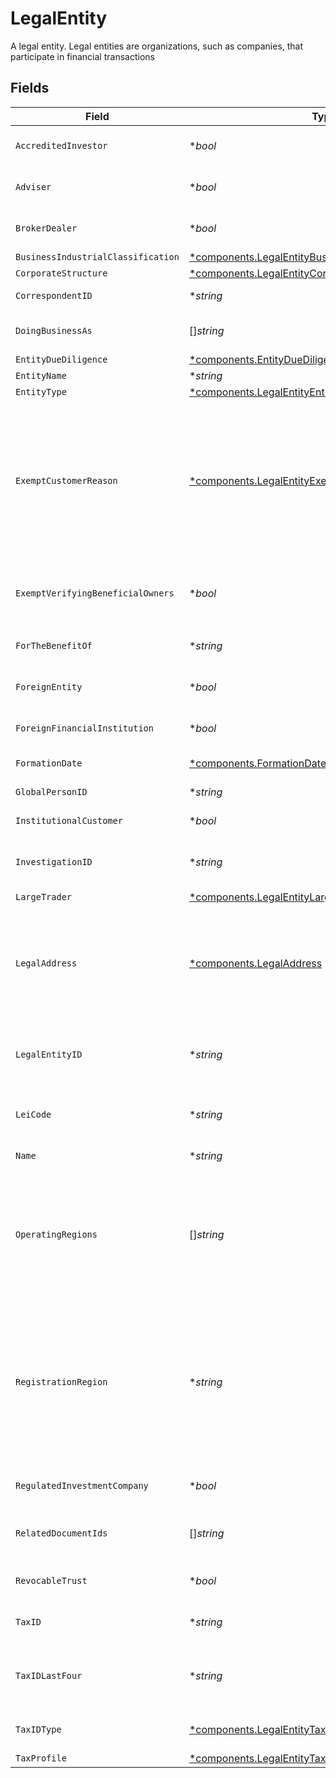 # LegalEntity

A legal entity. Legal entities are organizations, such as companies, that participate in financial transactions


## Fields

| Field                                                                                                                                                                                                                                                                                                                                                                                                                 | Type                                                                                                                                                                                                                                                                                                                                                                                                                  | Required                                                                                                                                                                                                                                                                                                                                                                                                              | Description                                                                                                                                                                                                                                                                                                                                                                                                           | Example                                                                                                                                                                                                                                                                                                                                                                                                               |
| --------------------------------------------------------------------------------------------------------------------------------------------------------------------------------------------------------------------------------------------------------------------------------------------------------------------------------------------------------------------------------------------------------------------- | --------------------------------------------------------------------------------------------------------------------------------------------------------------------------------------------------------------------------------------------------------------------------------------------------------------------------------------------------------------------------------------------------------------------- | --------------------------------------------------------------------------------------------------------------------------------------------------------------------------------------------------------------------------------------------------------------------------------------------------------------------------------------------------------------------------------------------------------------------- | --------------------------------------------------------------------------------------------------------------------------------------------------------------------------------------------------------------------------------------------------------------------------------------------------------------------------------------------------------------------------------------------------------------------- | --------------------------------------------------------------------------------------------------------------------------------------------------------------------------------------------------------------------------------------------------------------------------------------------------------------------------------------------------------------------------------------------------------------------- |
| `AccreditedInvestor`                                                                                                                                                                                                                                                                                                                                                                                                  | **bool*                                                                                                                                                                                                                                                                                                                                                                                                               | :heavy_minus_sign:                                                                                                                                                                                                                                                                                                                                                                                                    | Indicates whether the entity is an accredited investor. By default, this is set to `false`.                                                                                                                                                                                                                                                                                                                           | false                                                                                                                                                                                                                                                                                                                                                                                                                 |
| `Adviser`                                                                                                                                                                                                                                                                                                                                                                                                             | **bool*                                                                                                                                                                                                                                                                                                                                                                                                               | :heavy_minus_sign:                                                                                                                                                                                                                                                                                                                                                                                                    | Indicates whether the entity is an adviser. By default, this is set to `false`.                                                                                                                                                                                                                                                                                                                                       | false                                                                                                                                                                                                                                                                                                                                                                                                                 |
| `BrokerDealer`                                                                                                                                                                                                                                                                                                                                                                                                        | **bool*                                                                                                                                                                                                                                                                                                                                                                                                               | :heavy_minus_sign:                                                                                                                                                                                                                                                                                                                                                                                                    | Indicates whether the entity is a broker dealer. By default, this is set to `false`.                                                                                                                                                                                                                                                                                                                                  | false                                                                                                                                                                                                                                                                                                                                                                                                                 |
| `BusinessIndustrialClassification`                                                                                                                                                                                                                                                                                                                                                                                    | [*components.LegalEntityBusinessIndustrialClassification](../../models/components/legalentitybusinessindustrialclassification.md)                                                                                                                                                                                                                                                                                     | :heavy_minus_sign:                                                                                                                                                                                                                                                                                                                                                                                                    | N/A                                                                                                                                                                                                                                                                                                                                                                                                                   | FINANCE_INSURANCE_AND_REAL_ESTATE                                                                                                                                                                                                                                                                                                                                                                                     |
| `CorporateStructure`                                                                                                                                                                                                                                                                                                                                                                                                  | [*components.LegalEntityCorporateStructure](../../models/components/legalentitycorporatestructure.md)                                                                                                                                                                                                                                                                                                                 | :heavy_minus_sign:                                                                                                                                                                                                                                                                                                                                                                                                    | Corporate structure of the entity.                                                                                                                                                                                                                                                                                                                                                                                    | CORPORATION_C_CORP                                                                                                                                                                                                                                                                                                                                                                                                    |
| `CorrespondentID`                                                                                                                                                                                                                                                                                                                                                                                                     | **string*                                                                                                                                                                                                                                                                                                                                                                                                             | :heavy_minus_sign:                                                                                                                                                                                                                                                                                                                                                                                                    | The correspondent id associated with the legal entity.                                                                                                                                                                                                                                                                                                                                                                | 01HPMZZM6RKMVZA1JQ63RQKJRP                                                                                                                                                                                                                                                                                                                                                                                            |
| `DoingBusinessAs`                                                                                                                                                                                                                                                                                                                                                                                                     | []*string*                                                                                                                                                                                                                                                                                                                                                                                                            | :heavy_minus_sign:                                                                                                                                                                                                                                                                                                                                                                                                    | DBA (Doing Business As) names. Can list up to 5 associated with the Legal Entity                                                                                                                                                                                                                                                                                                                                      |                                                                                                                                                                                                                                                                                                                                                                                                                       |
| `EntityDueDiligence`                                                                                                                                                                                                                                                                                                                                                                                                  | [*components.EntityDueDiligence](../../models/components/entityduediligence.md)                                                                                                                                                                                                                                                                                                                                       | :heavy_minus_sign:                                                                                                                                                                                                                                                                                                                                                                                                    | Due Diligence for Legal Entities                                                                                                                                                                                                                                                                                                                                                                                      |                                                                                                                                                                                                                                                                                                                                                                                                                       |
| `EntityName`                                                                                                                                                                                                                                                                                                                                                                                                          | **string*                                                                                                                                                                                                                                                                                                                                                                                                             | :heavy_minus_sign:                                                                                                                                                                                                                                                                                                                                                                                                    | The legal entity name.                                                                                                                                                                                                                                                                                                                                                                                                | Acme, Inc                                                                                                                                                                                                                                                                                                                                                                                                             |
| `EntityType`                                                                                                                                                                                                                                                                                                                                                                                                          | [*components.LegalEntityEntityType](../../models/components/legalentityentitytype.md)                                                                                                                                                                                                                                                                                                                                 | :heavy_minus_sign:                                                                                                                                                                                                                                                                                                                                                                                                    | The entity type.                                                                                                                                                                                                                                                                                                                                                                                                      | CORPORATION                                                                                                                                                                                                                                                                                                                                                                                                           |
| `ExemptCustomerReason`                                                                                                                                                                                                                                                                                                                                                                                                | [*components.LegalEntityExemptCustomerReason](../../models/components/legalentityexemptcustomerreason.md)                                                                                                                                                                                                                                                                                                             | :heavy_minus_sign:                                                                                                                                                                                                                                                                                                                                                                                                    | **Field Dependencies:**<br/><br/>Exempt entities must set `exempt_verifying_beneficial_owners` to `true` and provide an `exempt_customer_reason` on the owner record.<br/><br/>Required if `exempt_verifying_beneficial_owners` is `true`.<br/><br/>Otherwise, must be empty.                                                                                                                                         | NON_BANK_LISTED_ENTITY                                                                                                                                                                                                                                                                                                                                                                                                |
| `ExemptVerifyingBeneficialOwners`                                                                                                                                                                                                                                                                                                                                                                                     | **bool*                                                                                                                                                                                                                                                                                                                                                                                                               | :heavy_minus_sign:                                                                                                                                                                                                                                                                                                                                                                                                    | Indicates whether the entity is exempt from verifying beneficial owners and Enhanced Due Diligence. By default, this is set to `false`                                                                                                                                                                                                                                                                                | false                                                                                                                                                                                                                                                                                                                                                                                                                 |
| `ForTheBenefitOf`                                                                                                                                                                                                                                                                                                                                                                                                     | **string*                                                                                                                                                                                                                                                                                                                                                                                                             | :heavy_minus_sign:                                                                                                                                                                                                                                                                                                                                                                                                    | If the legal entity is a trust, they may set this field to convey ownership and value to a trustee.                                                                                                                                                                                                                                                                                                                   | John Dough                                                                                                                                                                                                                                                                                                                                                                                                            |
| `ForeignEntity`                                                                                                                                                                                                                                                                                                                                                                                                       | **bool*                                                                                                                                                                                                                                                                                                                                                                                                               | :heavy_minus_sign:                                                                                                                                                                                                                                                                                                                                                                                                    | Indicates whether the entity is a foreign entity. By default, this is set to `false`.                                                                                                                                                                                                                                                                                                                                 | false                                                                                                                                                                                                                                                                                                                                                                                                                 |
| `ForeignFinancialInstitution`                                                                                                                                                                                                                                                                                                                                                                                         | **bool*                                                                                                                                                                                                                                                                                                                                                                                                               | :heavy_minus_sign:                                                                                                                                                                                                                                                                                                                                                                                                    | Indicates whether the entity is a foreign financial institution. By default, this is set to `false`.                                                                                                                                                                                                                                                                                                                  | false                                                                                                                                                                                                                                                                                                                                                                                                                 |
| `FormationDate`                                                                                                                                                                                                                                                                                                                                                                                                       | [*components.FormationDate](../../models/components/formationdate.md)                                                                                                                                                                                                                                                                                                                                                 | :heavy_minus_sign:                                                                                                                                                                                                                                                                                                                                                                                                    | If the legal entity is a trust, the formation date is required.                                                                                                                                                                                                                                                                                                                                                       |                                                                                                                                                                                                                                                                                                                                                                                                                       |
| `GlobalPersonID`                                                                                                                                                                                                                                                                                                                                                                                                      | **string*                                                                                                                                                                                                                                                                                                                                                                                                             | :heavy_minus_sign:                                                                                                                                                                                                                                                                                                                                                                                                    | Globally Unique identifier for a legal natural person                                                                                                                                                                                                                                                                                                                                                                 | 2F6C45338A9890F0F63093EBEE0C3E15764AEA87D4E0C8264EE79A3FA8E8C6E4                                                                                                                                                                                                                                                                                                                                                      |
| `InstitutionalCustomer`                                                                                                                                                                                                                                                                                                                                                                                               | **bool*                                                                                                                                                                                                                                                                                                                                                                                                               | :heavy_minus_sign:                                                                                                                                                                                                                                                                                                                                                                                                    | Indicates whether the entity is an institutional customer                                                                                                                                                                                                                                                                                                                                                             |                                                                                                                                                                                                                                                                                                                                                                                                                       |
| `InvestigationID`                                                                                                                                                                                                                                                                                                                                                                                                     | **string*                                                                                                                                                                                                                                                                                                                                                                                                             | :heavy_minus_sign:                                                                                                                                                                                                                                                                                                                                                                                                    | Investigation id relating to the Customer Identification Program (CIP) and Customer Due Diligence (CDD).                                                                                                                                                                                                                                                                                                              | 01HXPXSFA4JMKVK1D3R1X75ZGZ                                                                                                                                                                                                                                                                                                                                                                                            |
| `LargeTrader`                                                                                                                                                                                                                                                                                                                                                                                                         | [*components.LegalEntityLargeTrader](../../models/components/legalentitylargetrader.md)                                                                                                                                                                                                                                                                                                                               | :heavy_minus_sign:                                                                                                                                                                                                                                                                                                                                                                                                    | Large trader for the legal entity.                                                                                                                                                                                                                                                                                                                                                                                    |                                                                                                                                                                                                                                                                                                                                                                                                                       |
| `LegalAddress`                                                                                                                                                                                                                                                                                                                                                                                                        | [*components.LegalAddress](../../models/components/legaladdress.md)                                                                                                                                                                                                                                                                                                                                                   | :heavy_minus_sign:                                                                                                                                                                                                                                                                                                                                                                                                    | The mailing address of the legal entity. Required fields within the `legal_address` object include:<br/> - `administrative_area`<br/> - `region_code` - 2 character CLDR Code<br/> - `postal_code`<br/> - `locality`<br/> - `address_lines` - max 5 lines                                                                                                                                                             |                                                                                                                                                                                                                                                                                                                                                                                                                       |
| `LegalEntityID`                                                                                                                                                                                                                                                                                                                                                                                                       | **string*                                                                                                                                                                                                                                                                                                                                                                                                             | :heavy_minus_sign:                                                                                                                                                                                                                                                                                                                                                                                                    | A system-generated unique identifier referencing a single juridical (non-natural) person (e.g., a corporation); Used to access the record after creation                                                                                                                                                                                                                                                              | 42567868-9373-4872-9d24-2e33f6c19b75                                                                                                                                                                                                                                                                                                                                                                                  |
| `LeiCode`                                                                                                                                                                                                                                                                                                                                                                                                             | **string*                                                                                                                                                                                                                                                                                                                                                                                                             | :heavy_minus_sign:                                                                                                                                                                                                                                                                                                                                                                                                    | The Legal Entity Identifier (LEI) is the financial industry term for a unique global identifier for legal entities participating in financial transactions                                                                                                                                                                                                                                                            | 12340012345678912372                                                                                                                                                                                                                                                                                                                                                                                                  |
| `Name`                                                                                                                                                                                                                                                                                                                                                                                                                | **string*                                                                                                                                                                                                                                                                                                                                                                                                             | :heavy_minus_sign:                                                                                                                                                                                                                                                                                                                                                                                                    | The name field Format: legalEntities/{legalEntity}                                                                                                                                                                                                                                                                                                                                                                    | legalEntities/42567868-9373-4872-9d24-2e33f6c19b75                                                                                                                                                                                                                                                                                                                                                                    |
| `OperatingRegions`                                                                                                                                                                                                                                                                                                                                                                                                    | []*string*                                                                                                                                                                                                                                                                                                                                                                                                            | :heavy_minus_sign:                                                                                                                                                                                                                                                                                                                                                                                                    | The operational footprint of an entity. Operating regions encompass all countries and regions where a company has a significant business presence This includes locations with physical offices, manufacturing plants, service centers, and sales and marketing activities Regions must be provided as two-character CLDR country codes                                                                               | [<br/>"US",<br/>"CA"<br/>]                                                                                                                                                                                                                                                                                                                                                                                            |
| `RegistrationRegion`                                                                                                                                                                                                                                                                                                                                                                                                  | **string*                                                                                                                                                                                                                                                                                                                                                                                                             | :heavy_minus_sign:                                                                                                                                                                                                                                                                                                                                                                                                    | The legal home of an entity. A region of registration, in the context of a corporation, refers to the specific geographic area where the corporation is legally registered and incorporated Defines the legal jurisdiction and framework under which the corporation operates, including legal regulations, tax obligations, and compliance requirements Region must be provided as a two-character CLDR country code | US                                                                                                                                                                                                                                                                                                                                                                                                                    |
| `RegulatedInvestmentCompany`                                                                                                                                                                                                                                                                                                                                                                                          | **bool*                                                                                                                                                                                                                                                                                                                                                                                                               | :heavy_minus_sign:                                                                                                                                                                                                                                                                                                                                                                                                    | Indicates whether the entity is a regulated investment company. By default, this is set to `false`.                                                                                                                                                                                                                                                                                                                   | false                                                                                                                                                                                                                                                                                                                                                                                                                 |
| `RelatedDocumentIds`                                                                                                                                                                                                                                                                                                                                                                                                  | []*string*                                                                                                                                                                                                                                                                                                                                                                                                            | :heavy_minus_sign:                                                                                                                                                                                                                                                                                                                                                                                                    | Document ids related to the legal entity. At least one is required for RIA correspondents when creating Estate or Trust accounts.                                                                                                                                                                                                                                                                                     | [<br/>"fb3f181c-f2fb-4bc2-b75a-79302c634ae5"<br/>]                                                                                                                                                                                                                                                                                                                                                                    |
| `RevocableTrust`                                                                                                                                                                                                                                                                                                                                                                                                      | **bool*                                                                                                                                                                                                                                                                                                                                                                                                               | :heavy_minus_sign:                                                                                                                                                                                                                                                                                                                                                                                                    | Indicates whether the trust is a revocable trust. By default, this is set to `false`.                                                                                                                                                                                                                                                                                                                                 | false                                                                                                                                                                                                                                                                                                                                                                                                                 |
| `TaxID`                                                                                                                                                                                                                                                                                                                                                                                                               | **string*                                                                                                                                                                                                                                                                                                                                                                                                             | :heavy_minus_sign:                                                                                                                                                                                                                                                                                                                                                                                                    | The full U.S. tax ID for a related entity; Must be provided with `EIN` tax ID type                                                                                                                                                                                                                                                                                                                                    | 987-65-4321                                                                                                                                                                                                                                                                                                                                                                                                           |
| `TaxIDLastFour`                                                                                                                                                                                                                                                                                                                                                                                                       | **string*                                                                                                                                                                                                                                                                                                                                                                                                             | :heavy_minus_sign:                                                                                                                                                                                                                                                                                                                                                                                                    | The last four characters of the related person's tax identifier; Masked/truncated to "last four" in most usage contexts to preserve data privacy.                                                                                                                                                                                                                                                                     | 6789                                                                                                                                                                                                                                                                                                                                                                                                                  |
| `TaxIDType`                                                                                                                                                                                                                                                                                                                                                                                                           | [*components.LegalEntityTaxIDType](../../models/components/legalentitytaxidtype.md)                                                                                                                                                                                                                                                                                                                                   | :heavy_minus_sign:                                                                                                                                                                                                                                                                                                                                                                                                    | The nature of the U.S. Tax ID indicated in the related tax_id field; Examples include ITIN, SSN, EIN.                                                                                                                                                                                                                                                                                                                 | SSN                                                                                                                                                                                                                                                                                                                                                                                                                   |
| `TaxProfile`                                                                                                                                                                                                                                                                                                                                                                                                          | [*components.LegalEntityTaxProfile](../../models/components/legalentitytaxprofile.md)                                                                                                                                                                                                                                                                                                                                 | :heavy_minus_sign:                                                                                                                                                                                                                                                                                                                                                                                                    | The tax profile for the legal entity.                                                                                                                                                                                                                                                                                                                                                                                 |                                                                                                                                                                                                                                                                                                                                                                                                                       |